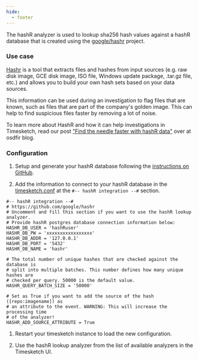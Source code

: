 ```yaml
---
hide:
  - footer
---
```

The hashR analyzer is used to lookup sha256 hash values against a hashR database
that is created using the [google/hashr](https://github.com/google/hashr) project.

### Use case

[Hashr](https://github.com/google/hashr) is a tool that extracts files and hashes
from input sources (e.g. raw disk image, GCE disk image, ISO file, Windows update
package, .tar.gz file, etc.) and allows you to build your own hash sets based on
your data sources.

This information can be used during an investigation to flag files that are
known, such as files that are part of the company's golden image.
This can help to find suspicious files faster by removing a lot of noise.

To learn more about HashR and how it can help investigations in Timesketch,
read our post ["Find the needle faster with hashR data"](https://osdfir.blogspot.com/2022/11/find-needle-faster-with-hashr-data.html)
over at osdfir blog.

### Configuration

1. Setup and generate your hashR database following the
[instructions on GitHub](https://github.com/google/hashr).

1. Add the information to connect to your hashR database in the
[timesketch.conf](https://github.com/google/timesketch/blob/master/data/timesketch.conf#L235)
at the `#-- hashR integration --#` section.

```
#-- hashR integration --#
# https://github.com/google/hashr
# Uncomment and fill this section if you want to use the hashR lookup analyzer.
# Provide hashR postgres database connection information below:
HASHR_DB_USER = 'hashRuser'
HASHR_DB_PW = 'xxxxxxxxxxxxxxxxx'
HASHR_DB_ADDR = '127.0.0.1'
HASHR_DB_PORT = '5432'
HASHR_DB_NAME = 'hashr'

# The total number of unique hashes that are checked against the database is
# split into multiple batches. This number defines how many unique hashes are
# checked per query. 50000 is the default value.
HASHR_QUERY_BATCH_SIZE = '50000'

# Set as True if you want to add the source of the hash ([repo:imagename]) as
# an attribute to the event. WARNING: This will increase the processing time
# of the analyzer!
HASHR_ADD_SOURCE_ATTRIBUTE = True
```

1. Restart your timesketch instance to load the new configuration.

1. Use the hashR lookup analyzer from the list of available analyzers in the
Timesketch UI.
